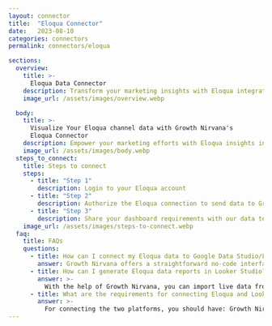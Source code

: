 ```yaml
---
layout: connector
title:  "Eloqua Connector"
date:   2023-08-10
categories: connectors
permalink: connectors/eloqua

sections:
  overview:
    title: >-
      Eloqua Data Connector
    description: Transform your marketing insights with Eloqua integration. Seamlessly merge marketing automation data from Eloqua with Looker Studio's analytical capabilities, unlocking insights that power marketing strategies, customer engagement, and campaign performance.
    image_url: /assets/images/overview.webp

  body:
    title: >-
      Visualize Your Eloqua channel data with Growth Nirvana's
      Eloqua Connector
    description: Empower your marketing efforts with Eloqua insights integrated into Looker Studio's analytics environment.
    image_url: /assets/images/body.webp
  steps_to_connect:
    title: Steps to connect
    steps:
      - title: "Step 1"
        description: Login to your Eloqua account
      - title: "Step 2"
        description: Authorize the Eloqua connection to send data to Growth Nirvana
      - title: "Step 3"
        description: Share your dashboard requirements with our data team. We will build the report for you.
    image_url: /assets/images/steps-to-connect.webp
  faq:
    title: FAQs
    questions:
      - title: How can I connect my Eloqua data to Google Data Studio/Looker Studio?
        answer: Growth Nirvana offers a straightforward no-code interface to connect to Eloqua data sources.
      - title: How can I generate Eloqua data reports in Looker Studio?
        answer: >-
          With the help of Growth Nirvana, you can import live data from Eloqua into Looker Studio. These data can be viewed in charts, tables, and dashboards to generate branded reports that can be shared instantly.
      - title: What are the requirements for connecting Eloqua and Looker Studio?
        answer: >-
          For connecting the two platforms, you should have: Growth Nirvana Account and Eloqua Ads Account
---
```

